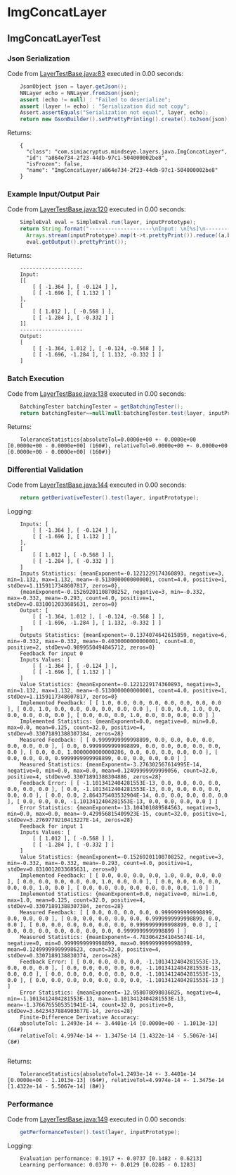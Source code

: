 # ImgConcatLayer
## ImgConcatLayerTest
### Json Serialization
Code from [LayerTestBase.java:83](../../../../../../../src/test/java/com/simiacryptus/mindseye/layers/LayerTestBase.java#L83) executed in 0.00 seconds: 
```java
    JsonObject json = layer.getJson();
    NNLayer echo = NNLayer.fromJson(json);
    assert (echo != null) : "Failed to deserialize";
    assert (layer != echo) : "Serialization did not copy";
    Assert.assertEquals("Serialization not equal", layer, echo);
    return new GsonBuilder().setPrettyPrinting().create().toJson(json);
```

Returns: 

```
    {
      "class": "com.simiacryptus.mindseye.layers.java.ImgConcatLayer",
      "id": "a864e734-2f23-44db-97c1-504000002be8",
      "isFrozen": false,
      "name": "ImgConcatLayer/a864e734-2f23-44db-97c1-504000002be8"
    }
```



### Example Input/Output Pair
Code from [LayerTestBase.java:120](../../../../../../../src/test/java/com/simiacryptus/mindseye/layers/LayerTestBase.java#L120) executed in 0.00 seconds: 
```java
    SimpleEval eval = SimpleEval.run(layer, inputPrototype);
    return String.format("--------------------\nInput: \n[%s]\n--------------------\nOutput: \n%s",
      Arrays.stream(inputPrototype).map(t->t.prettyPrint()).reduce((a,b)->a+",\n"+b).get(),
      eval.getOutput().prettyPrint());
```

Returns: 

```
    --------------------
    Input: 
    [[
    	[ [ -1.364 ], [ -0.124 ] ],
    	[ [ -1.696 ], [ 1.132 ] ]
    ],
    [
    	[ [ 1.012 ], [ -0.568 ] ],
    	[ [ -1.284 ], [ -0.332 ] ]
    ]]
    --------------------
    Output: 
    [
    	[ [ -1.364, 1.012 ], [ -0.124, -0.568 ] ],
    	[ [ -1.696, -1.284 ], [ 1.132, -0.332 ] ]
    ]
```



### Batch Execution
Code from [LayerTestBase.java:138](../../../../../../../src/test/java/com/simiacryptus/mindseye/layers/LayerTestBase.java#L138) executed in 0.00 seconds: 
```java
    BatchingTester batchingTester = getBatchingTester();
    return batchingTester==null?null:batchingTester.test(layer, inputPrototype);
```

Returns: 

```
    ToleranceStatistics{absoluteTol=0.0000e+00 +- 0.0000e+00 [0.0000e+00 - 0.0000e+00] (160#), relativeTol=0.0000e+00 +- 0.0000e+00 [0.0000e+00 - 0.0000e+00] (160#)}
```



### Differential Validation
Code from [LayerTestBase.java:144](../../../../../../../src/test/java/com/simiacryptus/mindseye/layers/LayerTestBase.java#L144) executed in 0.00 seconds: 
```java
    return getDerivativeTester().test(layer, inputPrototype);
```
Logging: 
```
    Inputs: [
    	[ [ -1.364 ], [ -0.124 ] ],
    	[ [ -1.696 ], [ 1.132 ] ]
    ],
    [
    	[ [ 1.012 ], [ -0.568 ] ],
    	[ [ -1.284 ], [ -0.332 ] ]
    ]
    Inputs Statistics: {meanExponent=-0.1221229174360893, negative=3, min=1.132, max=1.132, mean=-0.5130000000000001, count=4.0, positive=1, stdDev=1.1159117348607817, zeros=0},
    {meanExponent=-0.15269201108708252, negative=3, min=-0.332, max=-0.332, mean=-0.293, count=4.0, positive=1, stdDev=0.8310012033685631, zeros=0}
    Output: [
    	[ [ -1.364, 1.012 ], [ -0.124, -0.568 ] ],
    	[ [ -1.696, -1.284 ], [ 1.132, -0.332 ] ]
    ]
    Outputs Statistics: {meanExponent=-0.1374074642615859, negative=6, min=-0.332, max=-0.332, mean=-0.4030000000000001, count=8.0, positive=2, stdDev=0.9899550494845712, zeros=0}
    Feedback for input 0
    Inputs Values: [
    	[ [ -1.364 ], [ -0.124 ] ],
    	[ [ -1.696 ], [ 1.132 ] ]
    ]
    Value Statistics: {meanExponent=-0.1221229174360893, negative=3, min=1.132, max=1.132, mean=-0.5130000000000001, count=4.0, positive=1, stdDev=1.1159117348607817, zeros=0}
    Implemented Feedback: [ [ 1.0, 0.0, 0.0, 0.0, 0.0, 0.0, 0.0, 0.0 ], [ 0.0, 1.0, 0.0, 0.0, 0.0, 0.0, 0.0, 0.0 ], [ 0.0, 0.0, 1.0, 0.0, 0.0, 0.0, 0.0, 0.0 ], [ 0.0, 0.0, 0.0, 1.0, 0.0, 0.0, 0.0, 0.0 ] ]
    Implemented Statistics: {meanExponent=0.0, negative=0, min=0.0, max=0.0, mean=0.125, count=32.0, positive=4, stdDev=0.33071891388307384, zeros=28}
    Measured Feedback: [ [ 0.9999999999998899, 0.0, 0.0, 0.0, 0.0, 0.0, 0.0, 0.0 ], [ 0.0, 0.9999999999998899, 0.0, 0.0, 0.0, 0.0, 0.0, 0.0 ], [ 0.0, 0.0, 1.0000000000000286, 0.0, 0.0, 0.0, 0.0, 0.0 ], [ 0.0, 0.0, 0.0, 0.9999999999998899, 0.0, 0.0, 0.0, 0.0 ] ]
    Measured Statistics: {meanExponent=-3.276302567614995E-14, negative=0, min=0.0, max=0.0, mean=0.12499999999999056, count=32.0, positive=4, stdDev=0.33071891388304886, zeros=28}
    Feedback Error: [ [ -1.1013412404281553E-13, 0.0, 0.0, 0.0, 0.0, 0.0, 0.0, 0.0 ], [ 0.0, -1.1013412404281553E-13, 0.0, 0.0, 0.0, 0.0, 0.0, 0.0 ], [ 0.0, 0.0, 2.864375403532904E-14, 0.0, 0.0, 0.0, 0.0, 0.0 ], [ 0.0, 0.0, 0.0, -1.1013412404281553E-13, 0.0, 0.0, 0.0, 0.0 ] ]
    Error Statistics: {meanExponent=-13.104301089584563, negative=3, min=0.0, max=0.0, mean=-9.429956815409923E-15, count=32.0, positive=1, stdDev=3.2769779210413227E-14, zeros=28}
    Feedback for input 1
    Inputs Values: [
    	[ [ 1.012 ], [ -0.568 ] ],
    	[ [ -1.284 ], [ -0.332 ] ]
    ]
    Value Statistics: {meanExponent=-0.15269201108708252, negative=3, min=-0.332, max=-0.332, mean=-0.293, count=4.0, positive=1, stdDev=0.8310012033685631, zeros=0}
    Implemented Feedback: [ [ 0.0, 0.0, 0.0, 0.0, 1.0, 0.0, 0.0, 0.0 ], [ 0.0, 0.0, 0.0, 0.0, 0.0, 1.0, 0.0, 0.0 ], [ 0.0, 0.0, 0.0, 0.0, 0.0, 0.0, 1.0, 0.0 ], [ 0.0, 0.0, 0.0, 0.0, 0.0, 0.0, 0.0, 1.0 ] ]
    Implemented Statistics: {meanExponent=0.0, negative=0, min=1.0, max=1.0, mean=0.125, count=32.0, positive=4, stdDev=0.33071891388307384, zeros=28}
    Measured Feedback: [ [ 0.0, 0.0, 0.0, 0.0, 0.9999999999998899, 0.0, 0.0, 0.0 ], [ 0.0, 0.0, 0.0, 0.0, 0.0, 0.9999999999998899, 0.0, 0.0 ], [ 0.0, 0.0, 0.0, 0.0, 0.0, 0.0, 0.9999999999998899, 0.0 ], [ 0.0, 0.0, 0.0, 0.0, 0.0, 0.0, 0.0, 0.9999999999998899 ] ]
    Measured Statistics: {meanExponent=-4.7830642341045674E-14, negative=0, min=0.9999999999998899, max=0.9999999999998899, mean=0.12499999999998623, count=32.0, positive=4, stdDev=0.3307189138830374, zeros=28}
    Feedback Error: [ [ 0.0, 0.0, 0.0, 0.0, -1.1013412404281553E-13, 0.0, 0.0, 0.0 ], [ 0.0, 0.0, 0.0, 0.0, 0.0, -1.1013412404281553E-13, 0.0, 0.0 ], [ 0.0, 0.0, 0.0, 0.0, 0.0, 0.0, -1.1013412404281553E-13, 0.0 ], [ 0.0, 0.0, 0.0, 0.0, 0.0, 0.0, 0.0, -1.1013412404281553E-13 ] ]
    Error Statistics: {meanExponent=-12.958078098036825, negative=4, min=-1.1013412404281553E-13, max=-1.1013412404281553E-13, mean=-1.3766765505351941E-14, count=32.0, positive=0, stdDev=3.6423437884903677E-14, zeros=28}
    Finite-Difference Derivative Accuracy:
    absoluteTol: 1.2493e-14 +- 3.4401e-14 [0.0000e+00 - 1.1013e-13] (64#)
    relativeTol: 4.9974e-14 +- 1.3475e-14 [1.4322e-14 - 5.5067e-14] (8#)
    
```

Returns: 

```
    ToleranceStatistics{absoluteTol=1.2493e-14 +- 3.4401e-14 [0.0000e+00 - 1.1013e-13] (64#), relativeTol=4.9974e-14 +- 1.3475e-14 [1.4322e-14 - 5.5067e-14] (8#)}
```



### Performance
Code from [LayerTestBase.java:149](../../../../../../../src/test/java/com/simiacryptus/mindseye/layers/LayerTestBase.java#L149) executed in 0.00 seconds: 
```java
    getPerformanceTester().test(layer, inputPrototype);
```
Logging: 
```
    Evaluation performance: 0.1917 +- 0.0737 [0.1482 - 0.6213]
    Learning performance: 0.0370 +- 0.0129 [0.0285 - 0.1283]
    
```

